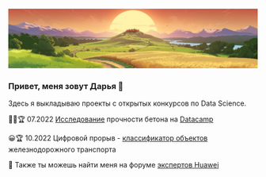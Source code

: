 ![sunset road](https://github.com/schatzederwelt/schatzederwelt/blob/main/sunset%20road.JPG)

### Привет, меня зовут Дарья 👋
Здесь я выкладываю проекты с открытых конкурсов по Data Science.

👨‍💻🏆 07.2022 [Исследование](https://app.datacamp.com/workspace/w/600adb6c-53cd-4d04-a148-5076a9a21be0) прочности бетона на [Datacamp](https://app.datacamp.com/learn/competitions/concrete-compression-strength?activeTab=competition-entries)

&#128512;🏆 10.2022 Цифровой прорыв - [классификатор объектов](https://lk.hacks-ai.ru/758291/champ) железнодорожного транспорта

🖖 Также ты можешь найти меня на форуме [экспертов Huawei](https://tinyurl.com/2auhspu2)

